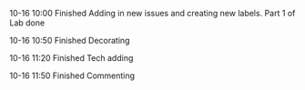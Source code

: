 10-16 10:00
Finished Adding in new issues and creating new labels. Part 1 of Lab done

10-16 10:50
Finished Decorating

10-16 11:20
Finished Tech adding

10-16 11:50
Finished Commenting
